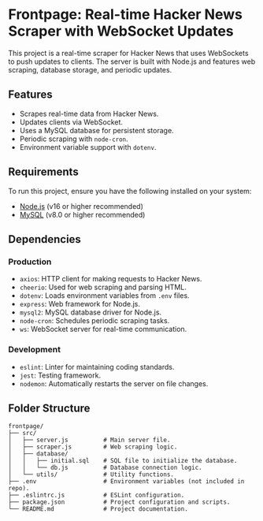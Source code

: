 # Frontpage: Real-time Hacker News Scraper with WebSocket Updates

This project is a real-time scraper for Hacker News that uses WebSockets to push updates to clients. The server is built with Node.js and features web scraping, database storage, and periodic updates.

## Features

- Scrapes real-time data from Hacker News.
- Updates clients via WebSocket.
- Uses a MySQL database for persistent storage.
- Periodic scraping with `node-cron`.
- Environment variable support with `dotenv`.

## Requirements

To run this project, ensure you have the following installed on your system:

- [Node.js](https://nodejs.org/) (v16 or higher recommended)
- [MySQL](https://www.mysql.com/) (v8.0 or higher recommended)


## Dependencies

### Production

- `axios`: HTTP client for making requests to Hacker News.
- `cheerio`: Used for web scraping and parsing HTML.
- `dotenv`: Loads environment variables from `.env` files.
- `express`: Web framework for Node.js.
- `mysql2`: MySQL database driver for Node.js.
- `node-cron`: Schedules periodic scraping tasks.
- `ws`: WebSocket server for real-time communication.

### Development

- `eslint`: Linter for maintaining coding standards.
- `jest`: Testing framework.
- `nodemon`: Automatically restarts the server on file changes.

## Folder Structure

```
frontpage/
├── src/
│   ├── server.js          # Main server file.
│   ├── scraper.js         # Web scraping logic.
│   ├── database/
│   │   ├── initial.sql    # SQL file to initialize the database.
│   │   └── db.js          # Database connection logic.
│   └── utils/             # Utility functions.
├── .env                   # Environment variables (not included in repo).
├── .eslintrc.js           # ESLint configuration.
├── package.json           # Project configuration and scripts.
└── README.md              # Project documentation.
```
